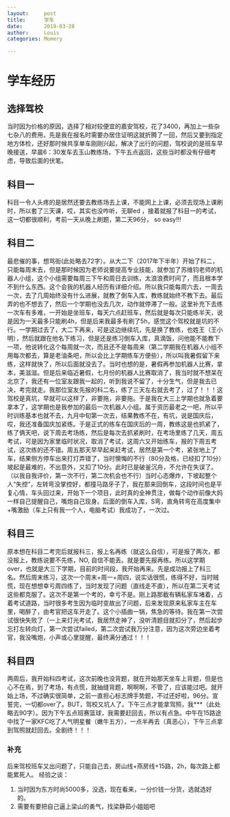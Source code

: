 ```yaml
---
layout:     post
title:      学车
date:       2019-03-28
author:     Louis
categories: Momery

---
```

<!-- MarkdownTOC -->




# 学车经历
## 选择驾校
当时因为价格的原因，选择了相对较便宜的嘉安驾校，花了3400，再加上一些杂七杂八的费用，先是我在报名时需要办居住证明这就折腾了一回，然后又要到指定地方体检，还好那时候共享单车刚刚兴起，解决了出行的问题，驾校说的是班车早晚接送，早晨6：30发车去玉山教练场，下午五点返回，这些当时都没有仔细考虑，导致后面的伏笔。
## 科目一
科目一令人头疼的是居然还要去教练场去上课，不能网上上课，必须去现场上课刷时，所以套了三天课，哎，其实也没咋听，无聊ed ，接着就报了科目一的考试，这一切都很顺利，考前一天从晚上刷题，第二天96分， so easy!!!
##  科目二
最悲催的事，想骂街(此处略去72字）。从大二下（2017年下半年）开始了科二，只能每周末去，但是那时候因为老师说要提高专业技能，就参加了苏维钧老师的机器人小组，这个小组需要每周三下午和周日去训练，太浪浪费时间了，而且根本学不到什么东西。这个会我的机器人经历有详细介绍。所以我只能每周六去，一周去一次，去了几周始终没有什么进展，就教了倒车入库，教练就始终不教下去。最后弄的也不想去了，然后一个学期也没去几次，动作就停滞了一般。这里补充下去练一次车有多难，一开始是坐班车，每天六点赶班车，然后就是每次只能练半天，说是因为一天最多只能刷4h，但是后来我最多有刷了5h，感觉这个驾校就是坑的不行。一学期过去了，大二下再来，可是这边继续坑，先是换了教练，也姓王（王小明），然后就跟在他名下练习，但是还是练习倒车入库，真滴饭，问他能不能教下一项，他说转化这个每周就一次，而且还不是每周来（第二学期我在机器人小组不用每次都去，算是老油条吧，所以会比上学期练车方便些），所以叫我暑假留下来练，这样就快了，所以后面就没去了。当时也想的是，暑假再参加机器人比赛，拿本，美滋滋。但是后来临近暑假，七月份的机器人比赛取消了，我当时就不想呆在北京了，我还有一位室友跟我一起的，听到我说不留了，十分生气，但是我去已决，考完就走。我那位室友先报的科二名，练了三天左右就去考了，过了！！！这驾校是真坑，早就可以这样了，非要拖，非要拖。于是我在大三上学期也就急着要拿本了，这学期也是我参加的最后一次机器人小组。属于资历最老之一吧，所以平时训练基本也就不去，九月中旬第一次去，结果教练不在，有坑，说是国庆后，哎，我还准备国庆加紧练。于是正式的练车在国庆后的一周，教练这是也抓紧了，练了俩天吧，说下周去考场练，然后是每次去抓紧刷时，在考场里练了几天，周五考试，可是因为家里临时状况，取消了考试，这周六又开始练车，报的下周五考试，这次练的还不错。周五那天早早起来赶考试，居然是第一个考，紧张地上了车，结果侧方停车出来打灯弄错了，当时懊悔的不行（80分及格，已经扣了10分）坡起是最难的，不出意外，又扣了10分。此时已是破釜沉舟，不允许在失误了。（以我自我评价，第一次不行，第二次机会也不行）当时心态爆炸，下坡起整个人“失控”，左转弯没掌控好，都撞马路牙子了，我在那来回倒车，这段时间也是平复心情，车头回过来，开始下一个项目，此时真的全神贯注，做每个动作前像大妈一样自己提醒自己，嘴炮自己现身。后面的倒车入库，S弯，直角转弯在高度集中+嘴激励（车上只有我一个人，电脑考试）我成功了，一次过。
## 科目三
原本想在科目二考完后就报科三，报上名再练（就这么自信），可是报了两次，都没报上，教练说要不先练，NO, 自信不能丢。就是要先报再练。所以这学期over，也就是大三下学期，目前的时间段，我开始再来。先是成功报上了科三名。然后周末练习，这次一个周末+周一+周四，说实话很慌，练得不好，当时贼慌，现在想想幸亏周四练了，当时发现了问题（直线走不直），所以在第二天考试这些都克服了。这次不是第一个考的，幸亏不是。刚上路那截有辆私家车堵着，占着考试道路，当时很多考生因为临时变故出了问题，后来发现原来私家车主在车里，喝醉了，由考官把这车开走了。这个小插曲一锅，焦急的等待。我在第一次尝试很快失败了（一上来灯光考试，我居然走神了，没听清题目就扣分了，然后起步忘打左转向灯，第一次尝试failed，第二次尝试我万分注意，因为这次旁边坐着考官，我没嘴炮，小声或心里提醒，最终满分通过！！！
## 科目四
两周后，我开始科四考试，这次前晚也没背题，就在开始那天坐车上背题，但是也心不在焉，到了考场，有点慌，就抽缝背题，啊啊啊，不管了，应该能过吧。就开始上场，不过确实很简单，之前一直担心标志牌手势题，不过还好啦，96分。宣誓完，一切都over了。BUT，驾校又坑人了。下午三点才能拿驾照，我***（此处略去90字）。因为下午五点班赛篮球，我需要赶回去，所以有点急。中午在15路途中找了一家KFC吃了人气明星餐（嫩牛五方），一点半再去（真恶心），下午三点拿到驾照就赶回去。全剧终！！！
### 补充
后来驾校班车又出问题了，只能自己去，房山线+燕房线+15路，2h，每次路上都能累死人。
经验之谈：
1. 当时因为东方时尚5000多，没选，现在看来，一分价钱一分货，选就选好的。
2. 需要有要把自己逼上梁山的勇气，找梁静茹小姐姐吧